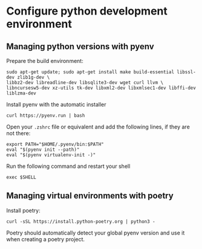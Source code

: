 # Configure python development environment

## Managing python versions with pyenv

Prepare the build environment:

```
sudo apt-get update; sudo apt-get install make build-essential libssl-dev zlib1g-dev \
libbz2-dev libreadline-dev libsqlite3-dev wget curl llvm \
libncursesw5-dev xz-utils tk-dev libxml2-dev libxmlsec1-dev libffi-dev liblzma-dev
```

Install pyenv with the automatic installer

```
curl https://pyenv.run | bash
```

Open your `.zshrc` file or equivalent and add the following lines,
if they are not there:

```
export PATH="$HOME/.pyenv/bin:$PATH"
eval "$(pyenv init --path)"
eval "$(pyenv virtualenv-init -)"
```

Run the following command and restart your shell

```
exec $SHELL
```

## Managing virtual environments with poetry

Install poetry:

```
curl -sSL https://install.python-poetry.org | python3 -
```

Poetry should automatically detect your global pyenv version and
use it when creating a poetry project.
